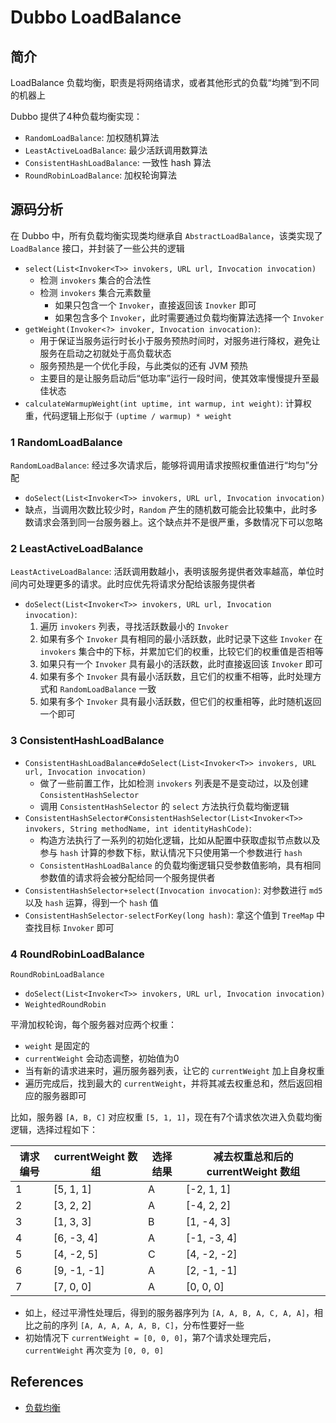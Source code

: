 # Dubbo LoadBalance

## 简介
LoadBalance 负载均衡，职责是将网络请求，或者其他形式的负载“均摊”到不同的机器上

Dubbo 提供了4种负载均衡实现：
- `RandomLoadBalance`: 加权随机算法
- `LeastActiveLoadBalance`: 最少活跃调用数算法
- `ConsistentHashLoadBalance`: 一致性 hash 算法
- `RoundRobinLoadBalance`: 加权轮询算法

## 源码分析
在 Dubbo 中，所有负载均衡实现类均继承自 `AbstractLoadBalance`，该类实现了 `LoadBalance` 接口，并封装了一些公共的逻辑
- `select(List<Invoker<T>> invokers, URL url, Invocation invocation)`
	* 检测 `invokers` 集合的合法性
	* 检测 `invokers` 集合元素数量
		+ 如果只包含一个 `Invoker`，直接返回该 `Inovker` 即可
		+ 如果包含多个 `Invoker`，此时需要通过负载均衡算法选择一个 `Invoker`
- `getWeight(Invoker<?> invoker, Invocation invocation)`:
	* 用于保证当服务运行时长小于服务预热时间时，对服务进行降权，避免让服务在启动之初就处于高负载状态
	* 服务预热是一个优化手段，与此类似的还有 JVM 预热
	* 主要目的是让服务启动后“低功率”运行一段时间，使其效率慢慢提升至最佳状态
- `calculateWarmupWeight(int uptime, int warmup, int weight)`: 计算权重，代码逻辑上形似于 `(uptime / warmup) * weight`

### 1 RandomLoadBalance
`RandomLoadBalance`: 经过多次请求后，能够将调用请求按照权重值进行“均匀”分配
- `doSelect(List<Invoker<T>> invokers, URL url, Invocation invocation)`
- 缺点，当调用次数比较少时，`Random` 产生的随机数可能会比较集中，此时多数请求会落到同一台服务器上。这个缺点并不是很严重，多数情况下可以忽略

### 2 LeastActiveLoadBalance
`LeastActiveLoadBalance`: 活跃调用数越小，表明该服务提供者效率越高，单位时间内可处理更多的请求。此时应优先将请求分配给该服务提供者
- `doSelect(List<Invoker<T>> invokers, URL url, Invocation invocation)`:
	1. 遍历 `invokers` 列表，寻找活跃数最小的 `Invoker`
	2. 如果有多个 `Invoker` 具有相同的最小活跃数，此时记录下这些 `Invoker` 在 `invokers` 集合中的下标，并累加它们的权重，比较它们的权重值是否相等
	3. 如果只有一个 `Invoker` 具有最小的活跃数，此时直接返回该 `Invoker` 即可
	4. 如果有多个 `Invoker` 具有最小活跃数，且它们的权重不相等，此时处理方式和 `RandomLoadBalance` 一致
	5. 如果有多个 `Invoker` 具有最小活跃数，但它们的权重相等，此时随机返回一个即可

### 3 ConsistentHashLoadBalance
- `ConsistentHashLoadBalance#doSelect(List<Invoker<T>> invokers, URL url, Invocation invocation)`
	* 做了一些前置工作，比如检测 `invokers` 列表是不是变动过，以及创建 `ConsistentHashSelector`
	* 调用 `ConsistentHashSelector` 的 `select` 方法执行负载均衡逻辑
- `ConsistentHashSelector#ConsistentHashSelector(List<Invoker<T>> invokers, String methodName, int identityHashCode)`:
	* 构造方法执行了一系列的初始化逻辑，比如从配置中获取虚拟节点数以及参与 `hash` 计算的参数下标，默认情况下只使用第一个参数进行 `hash`
	* `ConsistentHashLoadBalance` 的负载均衡逻辑只受参数值影响，具有相同参数值的请求将会被分配给同一个服务提供者
- `ConsistentHashSelector+select(Invocation invocation)`: 对参数进行 `md5` 以及 `hash` 运算，得到一个 `hash` 值
- `ConsistentHashSelector-selectForKey(long hash)`: 拿这个值到 `TreeMap` 中查找目标 `Invoker` 即可

### 4 RoundRobinLoadBalance
`RoundRobinLoadBalance`
- `doSelect(List<Invoker<T>> invokers, URL url, Invocation invocation)`
- `WeightedRoundRobin`

平滑加权轮询，每个服务器对应两个权重：
- `weight` 是固定的
- `currentWeight` 会动态调整，初始值为0
- 当有新的请求进来时，遍历服务器列表，让它的 `currentWeight` 加上自身权重
- 遍历完成后，找到最大的 `currentWeight`，并将其减去权重总和，然后返回相应的服务器即可

比如，服务器 `[A, B, C]` 对应权重 `[5, 1, 1]`，现在有7个请求依次进入负载均衡逻辑，选择过程如下：

请求编号 | currentWeight 数组 | 选择结果 | 减去权重总和后的 currentWeight 数组
---|---|---|---
1 | [5, 1, 1] | A | [-2, 1, 1]
2 | [3, 2, 2] | A | [-4, 2, 2]
3 | [1, 3, 3] | B | [1, -4, 3]
4 | [6, -3, 4] | A | [-1, -3, 4]
5 | [4, -2, 5] | C | [4, -2, -2]
6 | [9, -1, -1] | A | [2, -1, -1]
7 | [7, 0, 0] | A | [0, 0, 0]

- 如上，经过平滑性处理后，得到的服务器序列为 `[A, A, B, A, C, A, A]`，相比之前的序列 `[A, A, A, A, A, B, C]`，分布性要好一些
- 初始情况下 `currentWeight = [0, 0, 0]`，第7个请求处理完后，`currentWeight` 再次变为 `[0, 0, 0]`

## References
- [负载均衡](http://dubbo.apache.org/zh-cn/docs/source_code_guide/loadbalance.html)